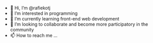 - 👋 Hi, I’m @rafiekotj
- 👀 I’m interested in programming
- 🌱 I’m currently learning front-end web development
- 💞️ I’m looking to collaborate and become more participatory in the community
- 📫 How to reach me ...

<!---
rafiekotj/rafiekotj is a ✨ special ✨ repository because its `README.md` (this file) appears on your GitHub profile.
You can click the Preview link to take a look at your changes.
--->
